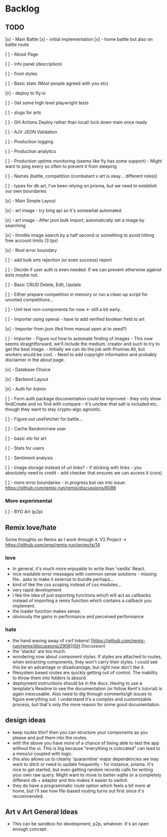 # Backlog

## TODO

[x] - Main Battle
    [x] - initial implementation
    [x] - home battle but also on battle route

[ ] - About Page

[ ] - Info panel (description)

[ ] - front styles

[ ] - Basic stats (Most people agreed with you etc)

[x] - deploy to fly.io

[ ] - Get some high level playwright tests

[ ] - slugs for arts

[ ] - GH Actions Deploy rather than local/ lock down main once ready

[ ] - AJV JSON Validation

[ ] - Production logging

[ ] - Production analytics

[ ] - Production uptime monitoring (seems like fly has some support)
    - Might want to ping every so often to prevent it from sleeping

[ ] - Names (battle, competition (combatant v art is okay... different roles))

[ ] - types for db art, I've been relying on prisma, but we need to establish our own boundaries

[x] - Main Simple Layout

[x] - art image - try bing api so it's somewhat automated

[x] - art image - After json bulk import, automatically set a image by searching

[x] - throttle image search by a half second or something to avoid hitting free account limits (3 tps)

[x] - Root error boundary

[ ] - add bulk arts rejection (or even success) report

[ ] - Decide if user auth is even needed. If we can prevent otherwise against bots maybe not.

[ ] - Basic CRUD Delete, Edit, Update

[ ] - Either prepare competition in memory or run a clean up script for unvoted competitions...

[ ] - Unit test non-components for now <- still a bit early..

[ ] - Importer using openai
    - have to add verified boolean field to art 

[x] - Importer from json (fed from manual open ai to seed?)

[ ] - Importer - Figure out how to automate finding of images
    - This now seems straightforward, we'll include the medium, creator and such to try to get the best image.
    - Initially we can do the job with Promise.All, but workers would be cool.
    - Need to add copyright information and probably disclaimer in the about page.

[x] - Database Choice

[x] - Backend Layout

[x] - Auth for Admin

[ ] - Form auth package documentation could be improved - they only show findCreate and no find with compare - it's unclear that salt is included etc, though they want to stay crypto-algo agnostic.

[ ] - Figure out useFetcher for battle...

[ ] - Cache Random/new user

[ ] - basic elo for art

[ ] - Stats for users

[ ] - Sentiment analysis

[ ] - Image storage instead of url links?
    - if sticking with links 
        - you absolutely need to credit 
        - add checker that ensures we can access it (cors)

[ ] - more error boundaries
        - in progress but ran into issue: https://github.com/remix-run/remix/discussions/6086



### More experimental

[ ] - BYO Art (p2p)

## Remix love/hate

Some thoughts on Remix as I work through it.
V2 Project -> https://github.com/orgs/remix-run/projects/14

### love

- In general, it's much more enjoyable to write than 'vanilla' React.
- nice readable error messages with common sense solutions - missing file.. asks to make it external to bundle perhaps...
- kind of like the css scoping instead of css modules...
- very rapid development
- I like the idea of just exporting functions which will act as callbacks instead of importing a remix function which contains a callback you implement.
- the loader function makes sense.
- obviously the gains in performance and perceived performance

### hate

- the hand waving away of csrf tokens!
[https://github.com/remix-run/remix/discussions/2906](GH Discussion)
- the 'stacks' are too much.
- wondering now about component styles. If styles are attached to routes, when extracting components, they won't carry their styles. I could see this be an advantage or disadvantage, but right now don't like it.
- filesystem based routes are quickly getting out of control. The inability to throw them into folders is absurd.
- deployment instructions should be in the docs. Having to use a template's Readme to see the documentation (or follow Kent's tutorial) is again inexcusable. Also need to dig through comments/gh issues to figure everything out. I understand it's a complex and customizable process, but that's only the more reason for some good documentation.

## design ideas

- keep routes thin? then you can structure your components as you please and pull them into the routes.
- with the above you have more of a chance of being able to test the app without the ui. This is big because "everything is colocated" can lead to a mess/ui coupled with logic.
- this also allows us to cleanly 'quararntine' major dependencies we may want to ditch or need to update frequently - for instance, prisma. It's nice to get started, but even getting random records calls for writing your own raw query. Might want to move to better-sqlite or a completely different db + adapter and this makes it easier to switch.
- they do have a programmatic route option which feels a bit more at home, but I'll see how file-based routing turns out first since it's recommended.

## Art v Art General Ideas

- This can be sandbox for development, p2p, whatever. It's an open enough concept.
